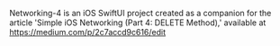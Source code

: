 Networking-4 is an iOS SwiftUI project created as a companion for the article 'Simple iOS Networking (Part 4: DELETE Method),' available at https://medium.com/p/2c7accd9c616/edit
